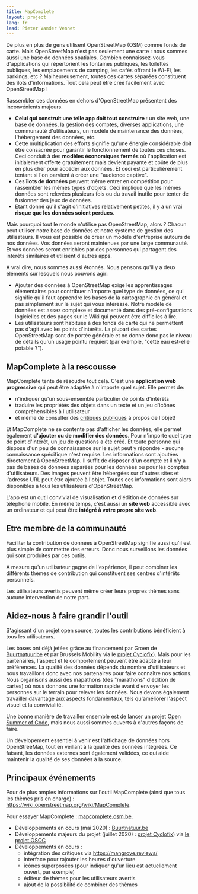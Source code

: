 ```yaml
---
title: MapComplete
layout: project
lang: fr
lead: Pieter Vander Vennet
---
```


De plus en plus de gens utilisent OpenStreetMap (OSM) comme fonds de carte. Mais OpenStreetMap n'est pas seulement une carte : nous sommes aussi une base de données spatiales. Combien connaissez-vous d'applications qui répertorient les fontaines publiques, les toilettes publiques, les emplacements de camping, les cafés offrant le Wi-Fi, les parkings, etc ? Malheureusement, toutes ces cartes séparées constituent des îlots d'informations. Tout cela peut être créé facilement avec OpenStreetMap !

Rassembler ces données en dehors d'OpenStreetMap présentent des inconvénients majeurs.
* **Celui qui construit une telle app doit tout construire** : un site web, une base de données, la gestion des comptes, diverses applications, une communauté d'utilisateurs, un modèle de maintenance des données, l'hébergement des données, etc.
* Cette multiplication des efforts signifie qu'une énergie considérable doit être consacrée pour garantir le fonctionnement de toutes ces choses. Ceci conduit à des **modèles économiques fermés** où l'application est initialement offerte gratuitement mais devient payante et coûte de plus en plus cher pour accéder aux données. Et ceci est particulièrement tentant si l'on parvient à créer une "audience captive".
* Ces **îlots de données** peuvent même entrer en compétition pour rassembler les mêmes types d'objets. Ceci implique que les mêmes données sont relevées plusieurs fois ou du travail inutile pour tenter de fusionner des jeux de données.
* Etant donné qu'il s'agit d'initiatives relativement petites, il y a un vrai **risque que les données soient perdues**.

Mais pourquoi tout le monde n'utilise pas OpenStreetMap, alors ? Chacun peut utiliser notre base de données et notre système de gestion des utilisateurs. Il vous est possible de créer un modèle d'entreprise autours de nos données. Vos données seront maintenues par une large communauté. Et vos données seront enrichies par des personnes qui partagent des intérêts similaires et utilisent d'autres apps.

A vrai dire, nous sommes aussi étonnés. Nous pensons qu'il y a deux éléments sur lesquels nous pouvons agir:
* Ajouter des données à OpenStreetMap exige les apprentissages élémentaires pour contribuer n'importe quel type de données, ce qui signifie qu'il faut apprendre les bases de la cartographie en général et pas simplement sur le sujet qui vous intéresse. Notre modèle de données est assez complexe et documenté dans des pré-configurations logicielles et des pages sur le Wiki qui peuvent être difficiles à lire.
* Les utilisateurs sont habitués à des fonds de carte qui ne permettent pas d'agit avec les points d'intérêts. La plupart des cartes OpenStreetMap sont de portée générale et ne donne donc pas le niveau de détails qu'un usage pointu requiert (par exemple, "cette eau est-elle potable ?").

## MapComplete à la rescousse

MapComplete tente de résoudre tout cela. C'est une **application web progressive** qui peut être adaptée à n'importe quel sujet. Elle permet de:
- n'indiquer qu'un sous-ensemble particulier de points d'intérêts
- traduire les propriétés des objets dans un texte et un jeu d'icônes compréhensibles à l'utilisateur
- et même de consulter des [critiques publiques](https://mangrove.reviews) à propos de l'objet!

Et MapComplete ne se contente pas d'afficher les données, elle permet également **d'ajouter ou de modifier des données**. Pour n'importe quel type de point d'intérêt, un jeu de questions a été créé. Et toute personne qui dispose d'un peu de connaissance sur le sujet peut y répondre - aucune connaissance spécifique n'est requise. Les informations sont ajoutées directement à OpenStreetMap. Il suffit de disposer d'un compte et il n'y a pas de bases de données séparées pour les données ou pour les comptes d'utilisateurs. Des images peuvent être hébergées sur d'autres sites et l'adresse URL peut être ajoutée à l'objet. Toutes ces informations sont alors disponibles à tous les utilisateurs d'OpenStreetMap.

L'app est un outil convivial de visualisation et d'édition de données sur téléphone mobile. En même temps, c'est aussi un **site web** accessible avec un ordinateur et qui peut être **intégré à votre propre site web**.

## Etre membre de la communauté

Faciliter la contribution de données à OpenStreetMap signifie aussi qu'il est plus simple de commettre des erreurs. Donc nous surveillons les données qui sont produites par ces outils.

A mesure qu'un utilisateur gagne de l'expérience, il peut combiner les différents thèmes de contribution qui constituent ses centres d'intérêts personnels.

Les utilisateurs avertis peuvent même créer leurs propres thèmes sans aucune intervention de notre part.

## Aidez-nous à faire grandir l'outil

S'agissant d'un projet open source, toutes les contributions bénéficient à tous les utilisateurs.

Les bases ont déjà jetées grâce au financement par Groen de [Buurtnatuur.be](https://buurtnatuur.be/) et par Brussels Mobility via le [projet Cyclofix](https://cyclofix.osm.be)). Mais pour les partenaires, l'aspect et le comportement peuvent être adapté à leur préférences. La qualité des données dépends du nombre d'utilisateurs et nous travaillons donc avec nos partenaires pour faire connaître nos actions. Nous organisons aussi des mapathons (des "marathons" d'édition de cartes) où nous donnons une formation rapide avant d'envoyer les personnes sur le terrain pour relever les données. Nous devons également travailler davantage aux aspects fondamentaux, tels qu'améliorer l'aspect visuel et la convivialité.

Une bonne manière de travailler ensemble est de lancer un projet [Open Summer of Code](https://osoc.be/), mais nous aussi sommes ouverts à d'autres façons de faire.

Un dévelopement essentiel à venir est l'affichage de données hors OpenStreeMap, tout en veillant à la qualité des données intégrées. Ce faisant, les données externes sont également validées, ce qui aide maintenir la qualité de ses données à la source.

## Principaux événements

Pour de plus amples informations sur l'outil MapComplete (ainsi que tous les thèmes pris en charge) : https://wiki.openstreetmap.org/wiki/MapComplete.

Pour essayer MapComplete : [mapcomplete.osm.be](https://mapcomplete.osm.be/).

* Développements en cours (mai 2020) : [Buurtnatuur.be](https://buurtnatuur.be/)
* Développements majeurs du projet (juillet 2020) : [projet Cyclofix](https://cyclofix.osm.be)) via [le projet OSOC](https://osoc.be/editions/2020/cyclofix)
* Développements en cours :
    * intégration des critiques via https://mangrove.reviews/
    * interface pour rajouter les heures d'ouverture
    * icônes superposées (pour indiquer qu'un lieu est actuellement ouvert, par exemple)
    * éditeur de thèmes pour les utilisateurs avertis
    * ajout de la possibilité de combiner des thèmes
